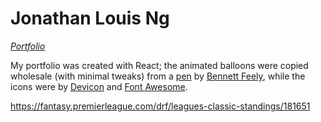 # Jonathan Louis Ng

_[Portfolio](http://www.jonathanlouisng.com)_

My portfolio was created with React; the animated balloons were copied wholesale (with minimal tweaks) from a [pen](https://codepen.io/bennettfeely/details/nbFCp) by [Bennett Feely](https://codepen.io/bennettfeely/), while the icons were by [Devicon](http://konpa.github.io/devicon/) and [Font Awesome](http://fontawesome.io).

https://fantasy.premierleague.com/drf/leagues-classic-standings/181651
